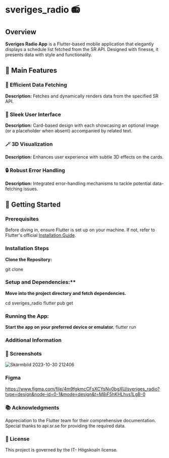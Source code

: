 # sveriges_radio 📻

## Overview

**Sveriges Radio App** is a Flutter-based mobile application that elegantly displays a schedule list fetched from the SR API. Designed with finesse, it presents data with style and functionality.

## 🌟 Main Features

### 📡 Efficient Data Fetching
**Description:** Fetches and dynamically renders data from the specified SR API.

### 🎨 Sleek User Interface
**Description:** Card-based design with each showcasing an optional image (or a placeholder when absent) accompanied by related text.

### 🪄 3D Visualization
**Description:** Enhances user experience with subtle 3D effects on the cards.

### 🔒 Robust Error Handling
**Description:** Integrated error-handling mechanisms to tackle potential data-fetching issues.

## 🚀 Getting Started

### Prerequisites

Before diving in, ensure Flutter is set up on your machine. If not, refer to Flutter's official [Installation Guide](https://flutter.dev/docs/get-started/install).

### Installation Steps
**Clone the Repository:**

git clone 

### Setup and Dependencies:**
**Move into the project directory and fetch dependencies.**

cd sveriges_radio
flutter pub get

### Running the App:
**Start the app on your preferred device or emulator.**
flutter run

### Additional Information

### 📸 Screenshots
![Skärmbild 2023-10-30 212406](https://github.com/alex88g/sveriges_radio/assets/113544188/e6865a57-437a-421e-9e16-621ae62e46f7)

### Figma 
https://www.figma.com/file/4m9fgkmcCFsXCYsNv0bgXU/sveriges_radio?type=design&node-id=0-1&mode=design&t=M8iF5hKHLhvs1LgB-0

### 📚 Acknowledgments
Appreciation to the Flutter team for their comprehensive documentation.
Special thanks to api.sr.se for providing the required data.

### 📜 License
This project is governed by the IT- Högskoaln license.
